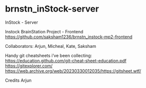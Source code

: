 # brnstn_inStock-server
InStock - Server


Instock BrainStation Project - Frontend
https://github.com/saksham1236/brnstn_instock-mp2-frontend

Collaborators: Arjun, Micheal, Kate, Saksham




Handy git cheatsheets i’ve been collecting: https://education.github.com/git-cheat-sheet-education.pdf https://gitexplorer.com/ https://web.archive.org/web/20230330012035/https://gitsheet.wtf/

Credits Arjun

